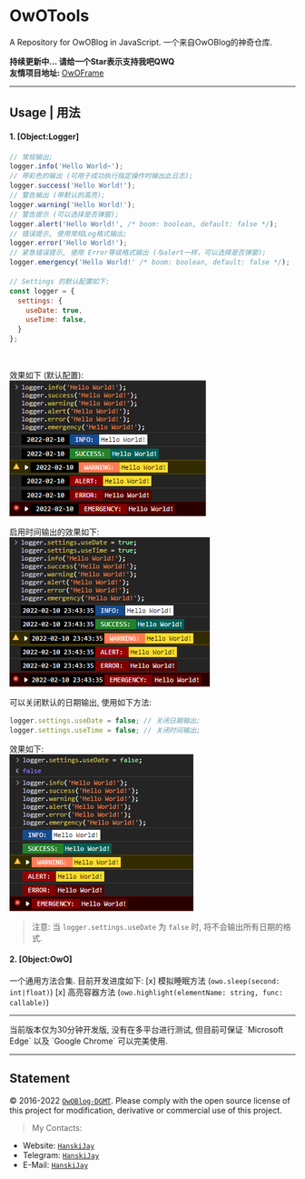 # OwOTools
A Repository for OwOBlog in JavaScript.
一个来自OwOBlog的神奇仓库.

<b>持续更新中... 请给一个Star表示支持我吧QWQ</b><br/>
<b>友情项目地址: </b>[OwOFrame](https://github.com/OwOBlogTeam/OwOFrame)

------


## Usage | 用法
#### 1. [Object:Logger]

```js
// 常规输出;
logger.info('Hello World~');
// 带彩色的输出 (可用于成功执行指定操作时输出此日志);
logger.success('Hello World!');
// 警告输出 (带默认的高亮);
logger.warning('Hello World!');
// 警告提示 (可以选择是否弹窗);
logger.alert('Hello World!', /* boom: boolean, default: false */);
// 错误提示, 使用常规Log格式输出;
logger.error('Hello World!');
// 紧急错误提示, 使用 Error等级格式输出 (与alert一样，可以选择是否弹窗);
logger.emergency('Hello World!' /* boom: boolean, default: false */);

// Settings 的默认配置如下:
const logger = {
  settings: {
    useDate: true,
    useTime: false,
  }
};
```
<br/>

效果如下 (默认配置):<br/>
![Tested Effect](Tested.png)
<br/>

启用时间输出的效果如下:<br/>
![Tested Effect](Tested2.png)
<br/>

可以关闭默认的日期输出, 使用如下方法:
```js
logger.settings.useDate = false; // 关闭日期输出;
logger.settings.useTime = false; // 关闭时间输出;
```

效果如下:<br/>
![Tested Effect](Tested3.png)
<br/>
> 注意: 当 `logger.settings.useDate` 为 `false` 时, 将不会输出所有日期的格式.<br/>


#### 2. [Object:OwO]
一个通用方法合集. 目前开发进度如下:
[x] 模拟睡眠方法 (`owo.sleep(second: int|float)`)
[x] 高亮容器方法 (`owo.highlight(elementName: string, func: callable)`)


<hr/>
当前版本仅为30分钟开发版, 没有在多平台进行测试, 但目前可保证 `Microsoft Edge` 以及 `Google Chrome` 可以完美使用.<br/>


------


## Statement
&copy; 2016-2022 [`OwOBlog-DGMT`](https://www.owoblog.com). Please comply with the open source license of this project for modification, derivative or commercial use of this project.

> My Contacts:
- Website: [`HanskiJay`](https://www.owoblog.com)
- Telegram: [`HanskiJay`](https://t.me/HanskiJay)
- E-Mail: [`HanskiJay`](mailto:support@owoblog.com)